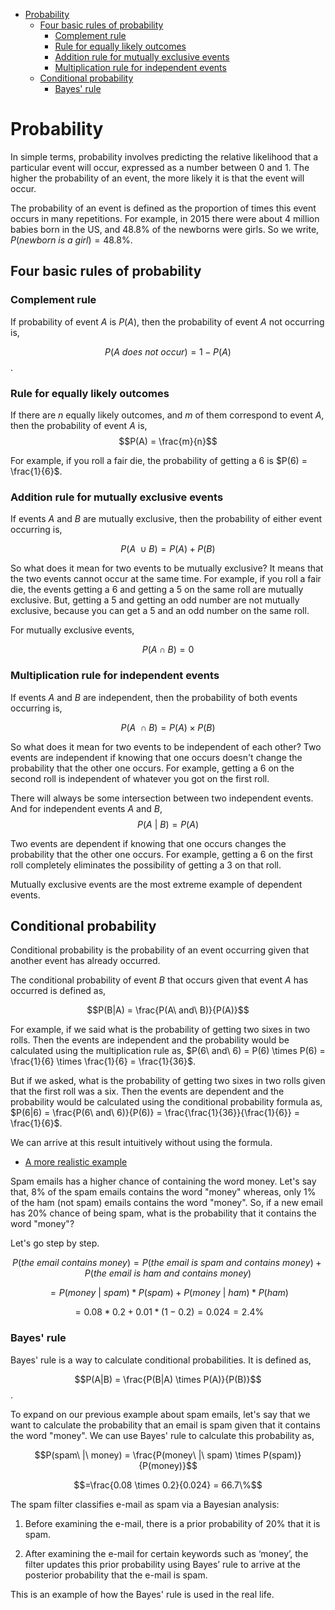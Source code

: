 - [Probability](#probability)
  - [Four basic rules of probability](#four-basic-rules-of-probability)
    - [Complement rule](#complement-rule)
    - [Rule for equally likely outcomes](#rule-for-equally-likely-outcomes)
    - [Addition rule for mutually exclusive events](#addition-rule-for-mutually-exclusive-events)
    - [Multiplication rule for independent events](#multiplication-rule-for-independent-events)
  - [Conditional probability](#conditional-probability)
    - [Bayes' rule](#bayes-rule)

# Probability

In simple terms, probability involves predicting the relative likelihood that a particular event will occur, expressed as a number between 0 and 1. The higher the probability of an event, the more likely it is that the event will occur.

The probability of an event is defined as the proportion of times this event occurs in many repetitions. For example, in 2015 there were about 4 million babies born in the US, and 48.8% of the newborns were girls. So we write, $P(newborn\ is\ a\ girl)= 48.8\%$.

## Four basic rules of probability

### Complement rule
If probability of event $A$ is $P(A)$, then the probability of event $A$ not occurring is,

$$P(A\ does\ not\ occur) = 1-P(A)$$.

### Rule for equally likely outcomes
If there are $n$ equally likely outcomes, and $m$ of them correspond to event $A$, then the probability of event $A$ is, 
$$P(A) = \frac{m}{n}$$ 

For example, if you roll a fair die, the probability of getting a 6 is $P(6) = \frac{1}{6}$.

### Addition rule for mutually exclusive events
If events $A$ and $B$ are mutually exclusive, then the probability of either event occurring is, 

$$P(A\ \cup B) = P(A) + P(B)$$

So what does it mean for two events to be mutually exclusive? It means that the two events cannot occur at the same time. For example, if you roll a fair die, the events getting a 6 and getting a 5 on the same roll are mutually exclusive. But, getting a 5 and getting an odd number are not mutually exclusive, because you can get a 5 and an odd number on the same roll.

For mutually exclusive events, 

$$P(A \cap B) = 0$$ 

### Multiplication rule for independent events
If events $A$ and $B$ are independent, then the probability of both events occurring is, 

$$P(A\ \cap B) = P(A) \times P(B)$$

So what does it mean for two events to be independent of each other? Two events are independent if knowing that one occurs doesn't change the probability that the other one occurs. For example, getting a 6 on the second roll is independent of whatever you got on the first roll.

There will always be some intersection between two independent events. And for independent events $A$ and $B$, $$P(A\ |\ B) = P(A)$$

Two events are dependent if knowing that one occurs changes the probability that the other one occurs. For example, getting a 6 on the first roll completely eliminates the possibility of getting a 3 on that roll.

Mutually exclusive events are the most extreme example of dependent events.


## Conditional probability

Conditional probability is the probability of an event occurring given that another event has already occurred. 

The conditional probability of event $B$ that occurs given that event $A$ has occurred is defined as, 

$$P(B|A) = \frac{P(A\ and\ B)}{P(A)}$$

For example, if we said what is the probability of getting two sixes in two rolls. Then the events are independent and the probability would be calculated using the multiplication rule as, $P(6\ and\ 6) = P(6) \times P(6) = \frac{1}{6} \times \frac{1}{6} = \frac{1}{36}$. 

But if we asked, what is the probability of getting two sixes in two rolls given that the first roll was a six. Then the events are dependent and the probability would be calculated using the conditional probability formula as, $P(6|6) = \frac{P(6\ and\ 6)}{P(6)} = \frac{\frac{1}{36}}{\frac{1}{6}} = \frac{1}{6}$. 

We can arrive at this result intuitively without using the formula.

- <u>A more realistic example</u>

Spam emails has a higher chance of containing the word money. Let's say that, 8% of the spam emails contains the word "money" whereas, only 1% of the ham (not spam) emails contains the word "money". So, if a new email has 20% chance of being spam, what is the probability that it contains the word "money"?

Let's go step by step.

$$P(the\ email\ contains\ money) = P(the\ email\ is\ spam\ and\ contains\ money) + P(the\ email\ is\ ham\ and\ contains\ money)$$ 

$$=P(money\ |\ spam) * P(spam) + P(money\ |\ ham) * P(ham)$$

$$=0.08 * 0.2 + 0.01 * (1-0.2) = 0.024 = 2.4\%$$

### Bayes' rule

Bayes' rule is a way to calculate conditional probabilities. It is defined as, 

$$P(A|B) = \frac{P(B|A) \times P(A)}{P(B)}$$.

To expand on our previous example about spam emails, let's say that we want to calculate the probability that an email is spam given that it contains the word "money". We can use Bayes' rule to calculate this probability as,

$$P(spam\ |\ money) = \frac{P(money\ |\ spam) \times P(spam)}{P(money)}$$

$$=\frac{0.08 \times 0.2}{0.024} = 66.7\%$$


The spam filter classifies e-mail as spam via a Bayesian analysis:

1. Before examining the e-mail, there is a prior probability of 20% that it is spam.
 
2. After examining the e-mail for certain keywords such as ‘money’, the filter updates this prior probability using Bayes’ rule to arrive at the posterior probability that the
e-mail is spam.

This is an example of how the Bayes' rule is used in the real life.

